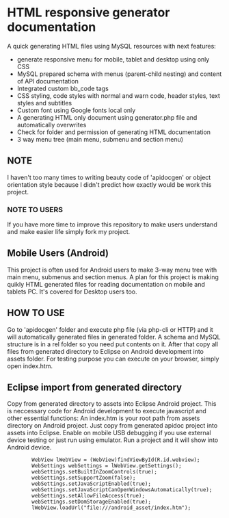 # HTML responsive generator documentation

A quick generating HTML files using MySQL resources with next features:
* generate responsive menu for mobile, tablet and desktop using only CSS
* MySQL prepared schema with menus (parent-child nesting) and content of API documentation
* Integrated custom bb_code tags
* CSS styling, code styles with normal and warn code, header styles, text styles and subtitles
* Custom font using Google fonts local only
* A generating HTML only document using generator.php file and automatically overwrites
* Check for folder and permission of generating HTML documentation
* 3 way menu tree (main menu, submenu and section menu)

## NOTE
I haven't too many times to writing beauty code of 'apidocgen' or object orientation style because I didn't predict how exactly would be work this project.

### NOTE TO USERS
If you have more time to improve this repository to make users understand and make easier life simply fork my project.

## Mobile Users (Android)
This project is often used for Android users to make 3-way menu tree with main menu, submenus and section menus.
A plan for this project is making quikly HTML generated files for reading documentation on mobile and tablets PC.
It's covered for Desktop users too.

## HOW TO USE
Go to 'apidocgen' folder and execute php file (via php-cli or HTTP) and it will automatically generated files in generated folder.
A schema and MySQL structure is in a rel folder so you need put contents on it.
After that copy all files from generated directory to Eclipse on Android development into assets folder.
For testing purpose you can execute on your browser, simply open index.htm.

## Eclipse import from generated directory
Copy from generated directory to assets into Eclipse Android project.
This is neccessary code for Android development to execute javascript and other essential functions:
An index.htm is your root path from assets directory on Android project. 
Just copy from generated apidoc project into assets into Eclipse.
Enable on mobile USB debugging if you use external device testing or just run using emulator.
Run a project and it will show into Android device.

```
		WebView lWebView = (WebView)findViewById(R.id.webview);
		WebSettings webSettings = lWebView.getSettings();
		webSettings.setBuiltInZoomControls(true); 
		webSettings.setSupportZoom(false);
		webSettings.setJavaScriptEnabled(true);
		webSettings.setJavaScriptCanOpenWindowsAutomatically(true);   
		webSettings.setAllowFileAccess(true);
		webSettings.setDomStorageEnabled(true);
		lWebView.loadUrl("file:///android_asset/index.htm");
```
